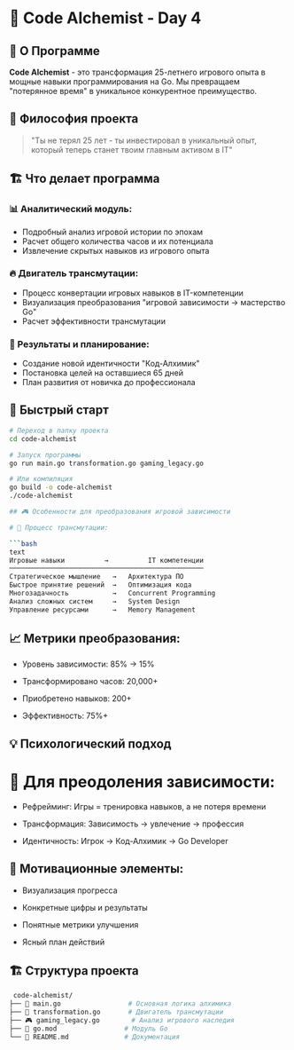 # 🧪 Code Alchemist - Day 4

## 🎯 О Программе

**Code Alchemist** - это трансформация 25-летнего игрового опыта в мощные навыки программирования на Go. Мы превращаем "потерянное время" в уникальное конкурентное преимущество.

## 🔮 Философия проекта

> "Ты не терял 25 лет - ты инвестировал в уникальный опыт, который теперь станет твоим главным активом в IT"

## 🏗️ Что делает программа

### 📊 Аналитический модуль:
- Подробный анализ игровой истории по эпохам
- Расчет общего количества часов и их потенциала
- Извлечение скрытых навыков из игрового опыта

### 🔥 Двигатель трансмутации:
- Процесс конвертации игровых навыков в IT-компетенции
- Визуализация преобразования "игровой зависимости → мастерство Go"
- Расчет эффективности трансмутации

### 🎯 Результаты и планирование:
- Создание новой идентичности "Код-Алхимик"
- Постановка целей на оставшиеся 65 дней
- План развития от новичка до профессионала

## 🚀 Быстрый старт

```bash
# Переход в папку проекта
cd code-alchemist

# Запуск программы
go run main.go transformation.go gaming_legacy.go

# Или компиляция
go build -o code-alchemist
./code-alchemist

## 🎮 Особенности для преобразования игровой зависимости

# 🔄 Процесс трансмутации:

```bash
text
Игровые навыки          →          IT компетенции
─────────────────────────────────────────────────
Стратегическое мышление   →   Архитектура ПО
Быстрое принятие решений  →   Оптимизация кода
Многозадачность           →   Concurrent Programming
Анализ сложных систем     →   System Design
Управление ресурсами      →   Memory Management
```

## 📈 Метрики преобразования:

 - Уровень зависимости: 85% → 15%

 - Трансформировано часов: 20,000+

 - Приобретено навыков: 200+

 - Эффективность: 75%+

## 💡 Психологический подход

# 🧠 Для преодоления зависимости:

 - Рефрейминг: Игры = тренировка навыков, а не потеря времени

 - Трансформация: Зависимость → увлечение → профессия

 - Идентичность: Игрок → Код-Алхимик → Go Developer

## 🌟 Мотивационные элементы:

 - Визуализация прогресса

 - Конкретные цифры и результаты

 - Понятные метрики улучшения

 - Ясный план действий

 ## 🏗️ Структура проекта

```bash
 code-alchemist/
├── 🎯 main.go                 # Основная логика алхимика
├── 🔄 transformation.go       # Двигатель трансмутации
├── 🎮 gaming_legacy.go        # Анализ игрового наследия
├── 📄 go.mod                 # Модуль Go
└── 📄 README.md              # Документация
```
